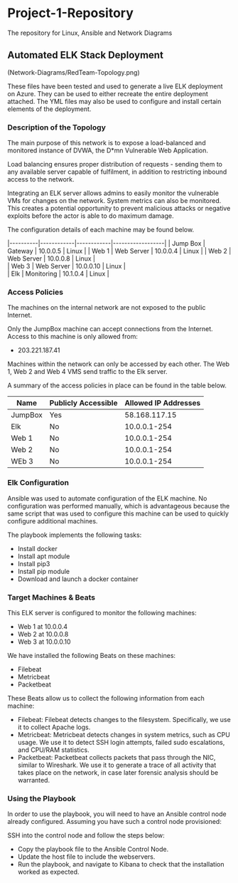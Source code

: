 # Project-1-Repository
The repository for Linux, Ansible and Network Diagrams

## Automated ELK Stack Deployment

(Network-Diagrams/RedTeam-Topology.png)

These files have been tested and used to generate a live ELK deployment on Azure. They can be used to either recreate the entire deployment attached. The YML files may also be used to configure and install certain elements of the deployment.


### Description of the Topology

The main purpose of this network is to expose a load-balanced and monitored instance of DVWA, the D*mn Vulnerable Web Application.

Load balancing ensures proper distribution of requests - sending them to any available server capable of fulfilment, in addition to restricting inbound access to the network.

Integrating an ELK server allows admins to easily monitor the vulnerable VMs for changes on the network.  System metrics can also be monitored. This creates a potential opportunity to prevent malicious attacks or negative exploits before the actor is able to do maximum damage.

The configuration details of each machine may be found below.

|----------|------------|------------|------------------|
| Jump Box | Gateway    | 10.0.0.5   | Linux            |
| Web 1   | Web Server | 10.0.0.4   | Linux            |
| Web 2   | Web Server | 10.0.0.8   | Linux            |        
| Web 3   | Web Server | 10.0.0.10  | Linux            |   
| Elk      | Monitoring | 10.1.0.4   | Linux            |

### Access Policies

The machines on the internal network are not exposed to the public Internet. 

Only the JumpBox machine can accept connections from the Internet. Access to this machine is only allowed from:
- 203.221.187.41

Machines within the network can only be accessed by each other. The Web 1, Web 2 and Web 4 VMS send traffic to the Elk server.

A summary of the access policies in place can be found in the table below.

| Name     | Publicly Accessible | Allowed IP Addresses |
|----------|---------------------|----------------------|
| JumpBox  | Yes                 | 58.168.117.15        |
| Elk      | No                  | 10.0.0.1-254         |
| Web 1   | No                  | 10.0.0.1-254         |
| Web 2   | No                  | 10.0.0.1-254         |
| WEb 3   | No                  | 10.0.0.1-254         |

### Elk Configuration

Ansible was used to automate configuration of the ELK machine. No configuration was performed manually, which is advantageous because the same script that was used to configure this machine can be used to quickly configure additional machines.

The playbook implements the following tasks:
- Install docker 
- Install apt module 
- Install pip3
- Install pip module
- Download and launch a docker container


### Target Machines & Beats
This ELK server is configured to monitor the following machines:
- Web 1 at 10.0.0.4
- Web 2 at 10.0.0.8
- Web 3 at 10.0.0.10

We have installed the following Beats on these machines:
- Filebeat
- Metricbeat 
- Packetbeat

These Beats allow us to collect the following information from each machine:
- Filebeat: Filebeat detects changes to the filesystem. Specifically, we use it to collect Apache logs.
- Metricbeat: Metricbeat detects changes in system metrics, such as CPU usage. We use it to detect SSH login attempts, failed sudo escalations, and CPU/RAM statistics.
- Packetbeat: Packetbeat collects packets that pass through the NIC, similar to Wireshark. We use it to generate a trace of all activity that takes place on the network, in case later forensic analysis should be warranted.

### Using the Playbook
In order to use the playbook, you will need to have an Ansible control node already configured. Assuming you have such a control node provisioned: 

SSH into the control node and follow the steps below:
- Copy the playbook file to the Ansible Control Node.
- Update the host file to include the webservers. 
- Run the playbook, and navigate to Kibana to check that the installation worked as expected.
